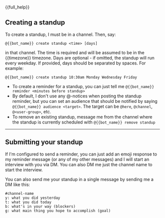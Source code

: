 {{full_help}}
## Creating a standup

To create a standup, I must be in a channel.  Then, say:

```
@{{bot_name}} create standup <time> [days]
```

in that channel.  The time is required and will be assumed to be in the
{{timezone}} timezone.  Days are optional - if omitted, the standup will
run every weekday.  If provided, days should be separated by spaces.  For
example:

```
@{{bot_name}} create standup 10:30am Monday Wednesday Friday
```

* To create a reminder for a standup, you can just tell me `@{{bot_name}} reminder <minutes before standup>`
* By default, I don't use any @-notices when posting the standup reminder, but you can set an audience that should be notified by saying `@{{bot_name}} audience <target>`. The target can be `@here`, `@channel`, `@<user-group>`, etc.
* To remove an existing standup, message me from the channel where the standup is currently scheduled with `@{{bot_name}} remove standup`

---

## Submitting your standup

If I'm configured to send a reminder, you can just add an emoji
response to my reminder message (or any of my other messages) and I
will start an interview with you via DM.  You can also DM me just
the channel name to start the interview.

You can also send me your standup in a single message by sending me
a DM like this:

```
#channel-name
y: what you did yesterday
t: what you did today
b: what's in your way (blockers)
g: what main thing you hope to accomplish (goal)
```
